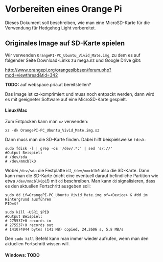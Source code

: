 # Vorbereiten eines Orange Pi

Dieses Dokument soll beschreiben, wie man eine MicroSD-Karte für die Verwendung für Hedgehog Light vorbereitet.

## Originales Image auf SD-Karte spielen

Wir verwenden `OrangePI-PC_Ubuntu_Vivid_Mate.img`, zu dem es auf folgender Seite Download-Links zu mega.nz und Google Drive gibt:

<http://www.orangepi.org/orangepibbsen/forum.php?mod=viewthread&tid=342>

**TODO:** auf webspace.pria.at bereitstellen?

Das Image ist xz-komprimiert und muss noch entpackt werden, dann wird es mit geeigneter Software auf eine MicroSD-Karte gespielt.

#### Linux/Mac

Zum Entpacken kann man `xz` verwenden:

    xz -dk OrangePI-PC_Ubuntu_Vivid_Mate.img.xz

Dann muss man die SD-Karte finden. Dabei hilft beispielsweise `fdisk`:

    sudo fdisk -l | grep -oE '/dev/.*:' | sed 's/://'
    #Output Beispiel:
    # /dev/sda
    # /dev/mmcblk0

Wobei `/dev/sda` die Festplatte ist, `/dev/mmcblk0` also die SD-Karte.
Dann kann man die SD-Karte (nicht eine eventuell darauf befindliche Partition wie etwa `/dev/mmcblk0p1`!) mit `dd` beschreiben.
Man kann `dd` signalisieren, dass es den aktuellen Fortschritt ausgeben soll:

    sudo dd if=OrangePI-PC_Ubuntu_Vivid_Mate.img of=<Device> & #dd im Hintergrund ausführen
    PID=$!

    sudo kill -USR1 $PID
    #Output Beispiel:
    # 275537+0 records in
    # 275537+0 records out
    # 141074944 bytes (141 MB) copied, 24,2606 s, 5,8 MB/s

Den `sudo kill` Befehl kann man immer wieder aufrufen, wenn man den aktuellen Fortschritt wissen will.

#### Windows: TODO
